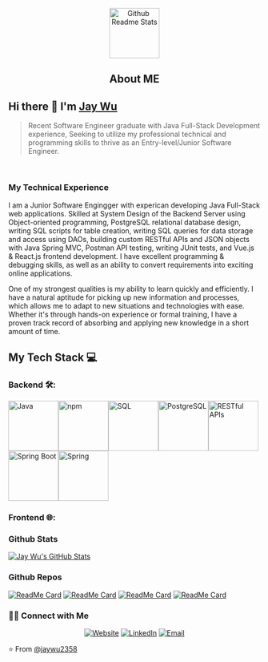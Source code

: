 <p align="center">
 <img width="100px" src="https://res.cloudinary.com/anuraghazra/image/upload/v1594908242/logo_ccswme.svg" align="center" alt="Github Readme Stats" />
 <h2 align="center">About ME</h2>
</p>

## Hi there 👋 I'm [Jay Wu](https://jaywu.netlify.app/)
> Recent Software Engineer graduate with Java Full-Stack Development experience, Seeking to utilize my professional technical and programming skills to thrive as an Entry-level/Junior Software Engineer.
<br>

### My Technical Experience

<div>
 <p>
I am a Junior Software Engingger with experican developing Java Full-Stack web applications. Skilled at System Design of the Backend Server using Object-oriented programming, PostgreSQL relational database design, writing SQL scripts for table creation, writing SQL queries for data storage and access using DAOs, building custom RESTful APIs and JSON objects with Java Spring MVC, Postman API testing, writing JUnit tests, and Vue.js & React.js frontend development. I have excellent programming & debugging skills, as well as an ability to convert requirements into exciting online applications.

One of my strongest qualities is my ability to learn quickly and efficiently. I have a natural aptitude for picking up new information and processes, which allows me to adapt to new situations and technologies with ease. Whether it's through hands-on experience or formal training, I have a proven track record of absorbing and applying new knowledge in a short amount of time.
</p>
</div>

## My Tech Stack 💻
### Backend 🛠️:
<img src="https://user-images.githubusercontent.com/106934206/218082770-41b1ebd7-08eb-49d2-8824-defd559b83bb.svg" title="Java" width="100" /><img src="https://user-images.githubusercontent.com/106934206/218082794-ba703fc0-f6ab-41bf-ac30-cc90426dc979.svg" title="npm" width="100" /><img src="https://user-images.githubusercontent.com/106934206/218082826-d54a67aa-d104-4f57-a741-5b17de549249.png" title="SQL" width="100" /><img src="https://user-images.githubusercontent.com/106934206/218082844-7dce1bac-c2e6-4d92-bc1b-76d4f66be828.svg" title="PostgreSQL" width="100" /><img src="https://user-images.githubusercontent.com/106934206/218082871-a9143d40-134d-4664-b9c0-0239bbcb572d.svg" title="RESTful APIs" width="100" /><img src="https://user-images.githubusercontent.com/106934206/218082890-0ab3035c-a219-4b95-8f6a-6c1478ce1a6b.svg" title="Spring Boot" width="100" /><img src="https://user-images.githubusercontent.com/106934206/218082901-27dfcd31-9879-4c07-9666-6e9144e180b7.svg" title="Spring" width="100" />

 
### Frontend 🌐:


### Github Stats

[![Jay Wu's GitHub Stats](https://github-readme-stats.vercel.app/api?username=jaywu2358&show_icons=true&count_private=true)](https://github.com/jaywu2358)

### Github Repos

[![ReadMe Card](https://github-readme-stats.vercel.app/api/pin/?username=jaywu2358&repo=Shared-Shopping-List-Web-Application&show_owner=true)](https://github.com/jaywu2358/Shared-Shopping-List-Web-Application)
[![ReadMe Card](https://github-readme-stats.vercel.app/api/pin/?username=jaywu2358&repo=Tenmo&show_owner=true)](https://github.com/jaywu2358/Tenmo)
[![ReadMe Card](https://github-readme-stats.vercel.app/api/pin/?username=jaywu2358&repo=jw_portfolio&show_owner=true)](https://github.com/jaywu2358/jw_portfolio)
[![ReadMe Card](https://github-readme-stats.vercel.app/api/pin/?username=jaywu2358&repo=Vending-Machine&show_owner=true)](https://github.com/jaywu2358/Vending-Machine)

<h3> 🤝🏻 Connect with Me </h3>

<p align="center">
<a href="https://jaywuportfolio.xyz/" target="_blank"><img alt="Website" src="https://img.shields.io/badge/Website-jaywuportfolio.xyz-blue?style=flat&logo=google-chrome"></a>
<a href="https://www.linkedin.com/in/borruwu/" target="_blank"><img alt="LinkedIn" src="https://img.shields.io/badge/LinkedIn-Jay Wu-blue?style=flat&logo=linkedin"></a>
<a href="mailto:jaywu2358@gmail.com"><img alt="Email" src="https://img.shields.io/badge/Email-jaywu2358@gmail.com-blue?style=flat&logo=gmail"></a>
</p>


⭐️ From [@jaywu2358](https://github.com/jaywu2358)
